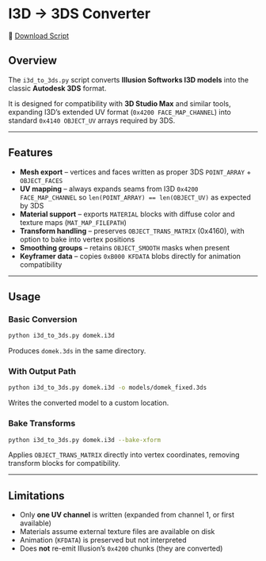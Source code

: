 # I3D → 3DS Converter

📂 [Download Script](../tools/i3d_to_3ds.py)

## Overview
The `i3d_to_3ds.py` script converts **Illusion Softworks I3D models** into the classic **Autodesk 3DS** format.  

It is designed for compatibility with **3D Studio Max** and similar tools, expanding I3D’s extended UV format (`0x4200 FACE_MAP_CHANNEL`) into standard `0x4140 OBJECT_UV` arrays required by 3DS.  

---

## Features
- **Mesh export** – vertices and faces written as proper 3DS `POINT_ARRAY` + `OBJECT_FACES`  
- **UV mapping** – always expands seams from I3D `0x4200 FACE_MAP_CHANNEL` so `len(POINT_ARRAY) == len(OBJECT_UV)` as expected by 3DS  
- **Material support** – exports `MATERIAL` blocks with diffuse color and texture maps (`MAT_MAP_FILEPATH`)  
- **Transform handling** – preserves `OBJECT_TRANS_MATRIX` (0x4160), with option to bake into vertex positions  
- **Smoothing groups** – retains `OBJECT_SMOOTH` masks when present  
- **Keyframer data** – copies `0xB000 KFDATA` blobs directly for animation compatibility  

---

## Usage
### Basic Conversion
```bash
python i3d_to_3ds.py domek.i3d
```
Produces `domek.3ds` in the same directory.

### With Output Path
```bash
python i3d_to_3ds.py domek.i3d -o models/domek_fixed.3ds
```
Writes the converted model to a custom location.

### Bake Transforms
```bash
python i3d_to_3ds.py domek.i3d --bake-xform
```
Applies `OBJECT_TRANS_MATRIX` directly into vertex coordinates, removing transform blocks for compatibility.

---

## Limitations
- Only **one UV channel** is written (expanded from channel 1, or first available)  
- Materials assume external texture files are available on disk  
- Animation (`KFDATA`) is preserved but not interpreted  
- Does **not** re-emit Illusion’s `0x4200` chunks (they are converted)  
